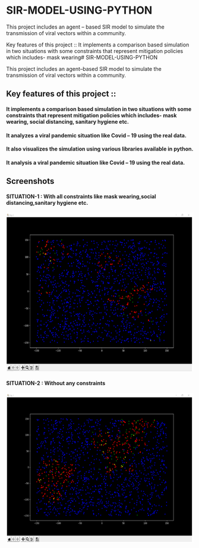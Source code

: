 # SIR-MODEL-USING-PYTHON
This project includes an agent – based SIR model to simulate the transmission of viral vectors within a community.

Key features of this project :: 
It implements a comparison based simulation in two situations with some constraints that represent mitigation policies which includes-
    mask wearing# SIR-MODEL-USING-PYTHON

This project includes an agent–based SIR model to simulate the transmission of viral vectors within a community.

##  Key features of this project :: 
#### It implements a comparison based simulation in two situations with some constraints that represent mitigation policies which includes-  mask wearing, social distancing,   sanitary hygiene etc.       
#### It analyzes a viral pandemic situation like Covid – 19 using the real data.
#### It also visualizes the simulation using various libraries available in python.
#### It analysis a viral pandemic situation like Covid – 19 using the real data.

## Screenshots
 
  
 #### SITUATION-1 : With all constraints like mask wearing,social distancing,sanitary hygiene etc. 
 ![](city_1_with_constraints.png)
 #### SITUATION-2 : Without any constraints 
 ![](city_1_without_constraints.png)
 


